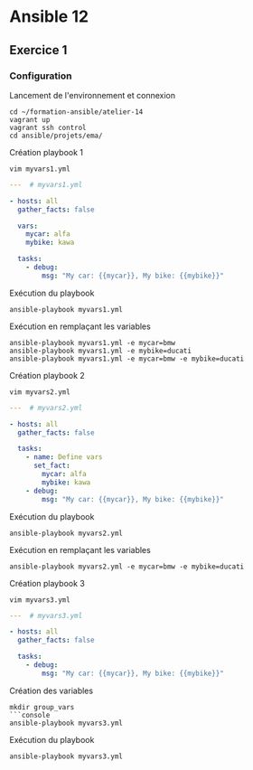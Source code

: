# Ansible 12
## Exercice 1
### Configuration
Lancement de l'environnement et connexion
```console
cd ~/formation-ansible/atelier-14
vagrant up
vagrant ssh control
cd ansible/projets/ema/
```

Création playbook 1
```console
vim myvars1.yml
```
```yml
---  # myvars1.yml

- hosts: all
  gather_facts: false

  vars:
    mycar: alfa
    mybike: kawa

  tasks:
    - debug:
        msg: "My car: {{mycar}}, My bike: {{mybike}}"
```
Exécution du playbook
```console
ansible-playbook myvars1.yml
```
Exécution en remplaçant les variables
```console
ansible-playbook myvars1.yml -e mycar=bmw
ansible-playbook myvars1.yml -e mybike=ducati
ansible-playbook myvars1.yml -e mycar=bmw -e mybike=ducati
```

Création playbook 2
```console
vim myvars2.yml
```
```yml
---  # myvars2.yml

- hosts: all
  gather_facts: false

  tasks:
    - name: Define vars
      set_fact:
        mycar: alfa
        mybike: kawa
    - debug:
        msg: "My car: {{mycar}}, My bike: {{mybike}}"
```
Exécution du playbook
```console
ansible-playbook myvars2.yml
```
Exécution en remplaçant les variables
```console
ansible-playbook myvars2.yml -e mycar=bmw -e mybike=ducati
```

Création playbook 3
```console
vim myvars3.yml
```
```yml
---  # myvars3.yml

- hosts: all
  gather_facts: false

  tasks:
    - debug:
        msg: "My car: {{mycar}}, My bike: {{mybike}}"
```

Création des variables
```console
mkdir group_vars
```console
ansible-playbook myvars3.yml
```

Exécution du playbook
```console
ansible-playbook myvars3.yml
```









